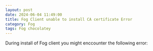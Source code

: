 ```yaml
---
layout: post
date: 2024-06-04 11:49:00
title: Fog Client unable to install CA certificate Error
category: Fog
tags: Fog chocolatey
---
```

During install of Fog client you might enccounter the following error: 
